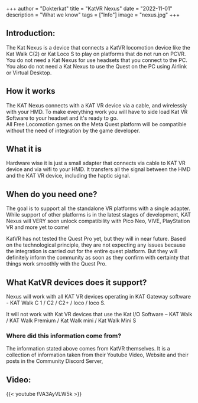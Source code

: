 +++
author = "Dokterkat"
title = "KatVR Nexus"
date = "2022-11-01"
description = "What we know"
tags = ["Info"]
image = "nexus.jpg"
+++

## Introduction:
The Kat Nexus is a device that connects a KatVR locomotion device like the Kat Walk C(2) or Kat Loco S to play on platforms that do not run on PCVR. You do not need a Kat Nexus for use headsets that you connect to the PC. You also do not need a Kat Nexus to use the Quest on the PC using Airlink or Virtual Desktop. <br>

## How it works
The KAT Nexus connects with a KAT VR device via a cable, and wirelessly with your HMD. To make everything work you will have to side load Kat VR Software to your headset and it's ready to go. <br>
All Free Locomotion games on the Meta Quest platform will be compatible without the need of integration by the game developer. <br>

## What it is
Hardware wise it is just a small adapter that connects via cable to KAT VR device and via wifi to your HMD. It transfers all the signal between the HMD and the KAT VR device, including the haptic signal. <br>

## When do you need one?
The goal is to support all the standalone VR platforms with a single adapter. While support of other platforms is in the latest stages of development, KAT Nexus will VERY soon unlock compatibility with Pico Neo, VIVE, PlayStation VR and more yet to come! <br>

KatVR has not tested the Quest Pro yet, but they will in near future. Based on the technological principle, they are not expecting any issues because the integration is carried out for the entire quest platform. But they will definitely inform the community as soon as they confirm with certainty that things work smoothly with the Quest Pro. <br>

## What KatVR devices does it support?
Nexus will work with all KAT VR devices operating in KAT Gateway software - KAT Walk C 1 / C2 / C2+ / loco / loco S. <br>

It will not work with Kat VR devices that use the Kat I/O Software – KAT Walk / KAT Walk Premium / Kat Walk mini / Kat Walk Mini S <br>

### Where did this information come from?
The information stated above comes from KatVR themselves. It is a collection of information taken from their Youtube Video, Website and their posts in the Community Discord Server,

## Video:
{{< youtube fVA3AyVLW5k >}}
